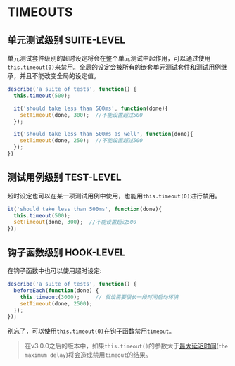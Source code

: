 # TIMEOUTS

## 单元测试级别 SUITE-LEVEL

单元测试套件级别的超时设定将会在整个单元测试中起作用，可以通过使用`this.timeout(0)`来禁用。全局的设定会被所有的嵌套单元测试套件和测试用例继承，并且不能改变全局的设定值。

```js
describe('a suite of tests', function() {
  this.timeout(500);

  it('should take less than 500ms', function(done){
    setTimeout(done, 300);  //不能设置超过500
  });

  it('should take less than 500ms as well', function(done){
    setTimeout(done, 250);  //不能设置超过500
  });
})
```

## 测试用例级别 TEST-LEVEL

超时设定也可以在某一项测试用例中使用，也能用`this.timeout(0)`进行禁用。

```js
it('should take less than 500ms', function(done){
  this.timeout(500);
  setTimeout(done, 300);  //不能设置超过500
});

```

## 钩子函数级别 HOOK-LEVEL

在钩子函数中也可以使用超时设定:

```js
describe('a suite of tests', function() {
  beforeEach(function(done) {
    this.timeout(3000);     // 假设需要很长一段时间启动环境
    setTimeout(done, 2500);
  });
});
```

别忘了，可以使用`this.timeout(0)`在钩子函数禁用`timeout`。

>在v3.0.0之后的版本中，如果`this.timeout()`的参数大于[最大延迟时间](https://developer.mozilla.org/docs/Web/API/WindowTimers/setTimeout#Maximum_delay_value)(`the maximum delay`)将会造成禁用`timeout`的结果。


